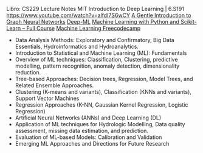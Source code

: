 Libro: CS229 Lecture Notes
MIT Introduction to Deep Learning | 6.S191 https://www.youtube.com/watch?v=alfdI7S6wCY
[A Gentle Introduction to Graph Neural Networks](https://distill.pub/2021/gnn-intro/)
[Deep-ML](https://www.deep-ml.com/)
[Machine Learning with Python and Scikit-Learn – Full Course](https://www.youtube.com/watch?v=hDKCxebp88A)
[Machine Learning Freecodecamp](https://www.freecodecamp.org/learn/machine-learning-with-python/)


- Data Analysis Methods: Exploratory and Confirmatory, Big Data Essentials, Hydroinformatics and Hydroanalytics.
- Introduction to Statistical and Machine Learning (ML): Fundamentals
- Overview of ML techniques: Classification, Clustering, predictive modelling, pattern recognition, anomaly detection, dimensionality reduction.
- Tree-based Approaches: Decision trees, Regression, Model Trees, and Related Ensemble Approaches.
- Clustering (K-means and variants), Classification (KNNs and variants), Support Vector Machines
- Regression Approaches (K-NN, Gaussian Kernel Regression, Logistic Regression)
- Artificial Neural Networks (ANNs) and Deep Learning (DL)
- Application of ML techniques for Hydrologic Modelling, Data quality assessment, missing data estimation, and prediction.
- Evaluation of ML-based Models: Calibration and Validation
- Emerging ML Approaches and Directions for Future Research
